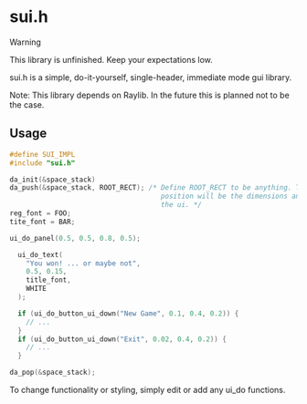 # sui.h
> [!WARNING]
> This library is unfinished. Keep your expectations low.

sui.h is a simple, do-it-yourself, single-header, immediate mode gui library.

Note: This library depends on Raylib. In the future this is planned not to be the case.

## Usage
```c
#define SUI_IMPL
#include "sui.h"
```

```c
da_init(&space_stack)
da_push(&space_stack, ROOT_RECT); /* Define ROOT_RECT to be anything. The dimensions and
                                     position will be the dimensions and position of
                                     the ui. */
reg_font = FOO;
tite_font = BAR;
```

```c
ui_do_panel(0.5, 0.5, 0.8, 0.5);

  ui_do_text(
    "You won! ... or maybe not",
    0.5, 0.15,
    title_font,
    WHITE
  );

  if (ui_do_button_ui_down("New Game", 0.1, 0.4, 0.2)) {
    // ...
  }
  if (ui_do_button_ui_down("Exit", 0.02, 0.4, 0.2)) {
    // ...
  }

da_pop(&space_stack);
```

To change functionality or styling, simply edit or add any ui_do functions.
